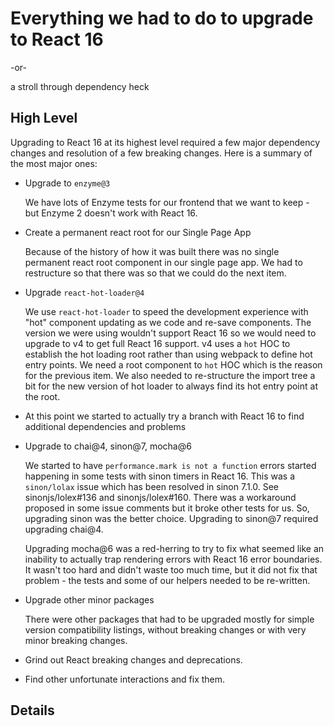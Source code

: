 # Everything we had to do to upgrade to React 16

-or-

a stroll through dependency heck

## High Level

Upgrading to React 16 at its highest level required a few major dependency changes and resolution of a few breaking changes. Here is a summary of the most major ones:

- Upgrade to `enzyme@3`

  We have lots of Enzyme tests for our frontend that we want to keep - but Enzyme 2 doesn't work with React 16.

- Create a permanent react root for our Single Page App

  Because of the history of how it was built there was no single permanent react root component in our single page app. We had to restructure so that there was so that we could do the next item.

- Upgrade `react-hot-loader@4`

  We use `react-hot-loader` to speed the development experience with "hot" component updating as we code and re-save components. The version we were using wouldn't support React 16 so we would need to upgrade to v4 to get full React 16 support. v4 uses a `hot` HOC to establish the hot loading root rather than using webpack to define hot entry points. We need a root component to `hot` HOC which is the reason for the previous item. We also needed to re-structure the import tree a bit for the new version of hot loader to always find its hot entry point at the root.

- At this point we started to actually try a branch with React 16 to find additional dependencies and problems

- Upgrade to chai@4, sinon@7, mocha@6

  We started to have `performance.mark is not a function` errors started happening in some tests with sinon timers in React 16. This was a `sinon/lolax` issue which has been resolved in sinon 7.1.0. See sinonjs/lolex#136 and sinonjs/lolex#160. There was a workaround proposed in some issue comments but it broke other tests for us. So, upgrading sinon was the better choice. Upgrading to sinon@7 required upgrading chai@4.

  Upgrading mocha@6 was a red-herring to try to fix what seemed like an inability to actually trap rendering errors with React 16 error boundaries. It wasn't too hard and didn't waste too much time, but it did not fix that problem - the tests and some of our helpers needed to be re-written.

- Upgrade other minor packages

  There were other packages that had to be upgraded mostly for simple version compatibility listings, without breaking changes or with very minor breaking changes.

- Grind out React breaking changes and deprecations.

- Find other unfortunate interactions and fix them.

## Details
